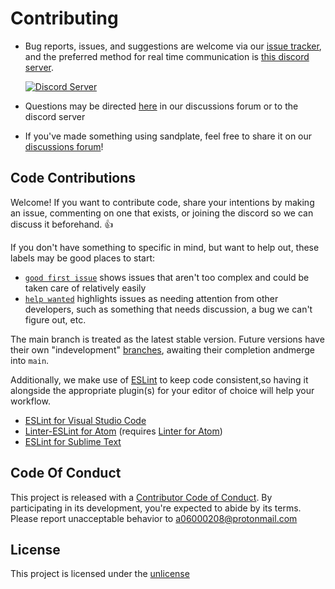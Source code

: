 # Contributing

- Bug reports, issues, and suggestions are welcome via our [issue tracker](https://github.com/06000208/sandplate/issues), and the preferred method for real time communication is [this discord server](https://discord.gg/WppqegJdTw).
  
  <a href="https://discord.gg/WppqegJdTw"><img src="https://discordapp.com/api/guilds/273550655673860106/embed.png" alt="Discord Server" /></a>

- Questions may be directed [here](https://github.com/06000208/sandplate/discussions/categories/q-a) in our discussions forum or to the discord server

- If you've made something using sandplate, feel free to share it on our [discussions forum](https://github.com/06000208/sandplate/discussions/categories/project-showcase)!

## Code Contributions

Welcome! If you want to contribute code, share your intentions by making an issue, commenting on one that exists, or joining the discord so we can discuss it beforehand. 👍

If you don't have something to specific in mind, but want to help out, these labels may be good places to start:

- [`good first issue`](https://github.com/06000208/sandplate/labels/good%20first%20issue) shows issues that aren't too complex and could be taken care of relatively easily
- [`help wanted`](https://github.com/06000208/sandplate/labels/help%20wanted) highlights issues as needing attention from other developers, such as something that needs discussion, a bug we can't figure out, etc.

The main branch is treated as the latest stable version. Future versions have their own "indevelopment" [branches](https://github.com/06000208/sandplate/branches), awaiting their completion andmerge into `main`.

Additionally, we make use of [ESLint](https://www.npmjs.com/package/eslint) to keep code consistent,so having it alongside the appropriate plugin(s) for your editor of choice will help your workflow.

- [ESLint for Visual Studio Code](https://marketplace.visualstudio.com/items?itemName=dbaeumervscode-eslint)
- [Linter-ESLint for Atom](https://atom.io/packages/linter-eslint) (requires [Linter for Atom](https:/atom.io/packages/linter))
- [ESLint for Sublime Text](https://packagecontrol.io/packages/ESLint)

## Code Of Conduct

This project is released with a [Contributor Code of Conduct](CODE_OF_CONDUCT.md). By participating in its development, you're expected to abide by its terms. Please report unacceptable behavior to [a06000208@protonmail.com](mailto:a06000208@protonmail.com)

## License

This project is licensed under the [unlicense](https://unlicense.org)
